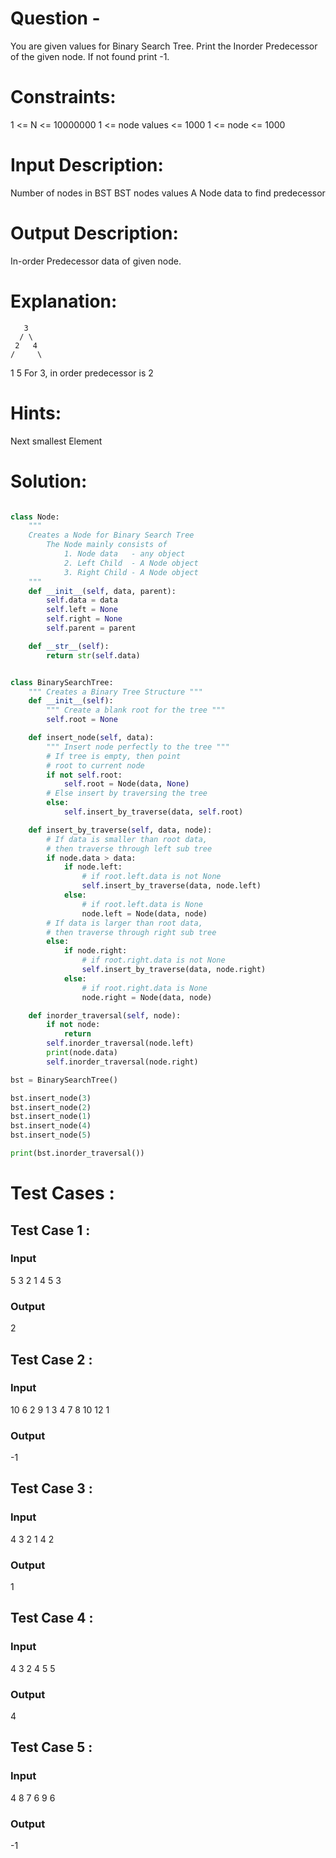 # Question - 
You are given values for Binary Search Tree. Print the Inorder Predecessor of the given node. If not found print -1.

# Constraints:
1 <= N <= 10000000
1 <= node values <= 1000
1 <= node <= 1000

# Input Description:
Number of nodes in BST
BST nodes values
A Node data to find predecessor

# Output Description:
In-order Predecessor data of given node.

# Explanation:
       3
      / \
     2   4
    /     \
   1       5
For 3, in order predecessor is 2

# Hints:
Next smallest Element

# Solution:

```python

class Node:
    """
    Creates a Node for Binary Search Tree
        The Node mainly consists of
            1. Node data   - any object
            2. Left Child  - A Node object
            3. Right Child - A Node object
    """
    def __init__(self, data, parent):
        self.data = data
        self.left = None
        self.right = None
        self.parent = parent

    def __str__(self):
        return str(self.data)


class BinarySearchTree:
    """ Creates a Binary Tree Structure """
    def __init__(self):
        """ Create a blank root for the tree """
        self.root = None

    def insert_node(self, data):
        """ Insert node perfectly to the tree """
        # If tree is empty, then point
        # root to current node
        if not self.root:
            self.root = Node(data, None)
        # Else insert by traversing the tree
        else:
            self.insert_by_traverse(data, self.root)

    def insert_by_traverse(self, data, node):
        # If data is smaller than root data,
        # then traverse through left sub tree
        if node.data > data:
            if node.left:
                # if root.left.data is not None
                self.insert_by_traverse(data, node.left)
            else:
                # if root.left.data is None
                node.left = Node(data, node)
        # If data is larger than root data,
        # then traverse through right sub tree
        else:
            if node.right:
                # if root.right.data is not None
                self.insert_by_traverse(data, node.right)
            else:
                # if root.right.data is None
                node.right = Node(data, node)

    def inorder_traversal(self, node):
        if not node:
            return
        self.inorder_traversal(node.left)
        print(node.data)
        self.inorder_traversal(node.right)  

bst = BinarySearchTree()

bst.insert_node(3)
bst.insert_node(2)
bst.insert_node(1)
bst.insert_node(4)
bst.insert_node(5)

print(bst.inorder_traversal())

```

# Test Cases :
## Test Case 1 :
### Input
5
3 2 1 4 5
3
### Output
2

## Test Case 2 :
### Input
10
6 2 9 1 3 4 7 8 10 12
1
### Output
-1


## Test Case 3 :
### Input
4
3 2 1 4
2
### Output
1

## Test Case 4 :
### Input
4
3 2 4 5
5
### Output
4

## Test Case 5 :
### Input
4
8 7 6 9
6
### Output
-1
